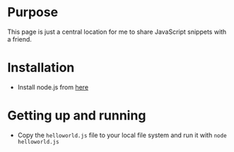 # Purpose

This page is just a central location for me to share JavaScript snippets with a friend.

# Installation
- Install node.js from [here](http://nodejs.org/)

# Getting up and running
- Copy the `helloworld.js` file to your local file system and run it with `node helloworld.js`
